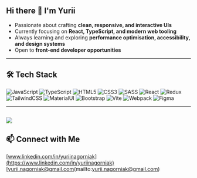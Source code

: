 ## Hi there 👋 I'm Yurii

- Passionate about crafting **clean, responsive, and interactive UIs**  
- Currently focusing on **React, TypeScript, and modern web tooling**  
- Always learning and exploring **performance optimisation, accessibility, and design systems**  
- Open to **front-end developer opportunities**  
---
## 🛠 Tech Stack  
![JavaScript](https://img.shields.io/badge/JavaScript-F7DF1E?style=for-the-badge&logo=javascript&logoColor=black) 
![TypeScript](https://img.shields.io/badge/TypeScript-3178C6?style=for-the-badge&logo=typescript&logoColor=white) 
![HTML5](https://img.shields.io/badge/HTML5-E34F26?style=for-the-badge&logo=html5&logoColor=white) 
![CSS3](https://img.shields.io/badge/CSS3-1572B6?style=for-the-badge&logo=css3&logoColor=white) 
![SASS](https://img.shields.io/badge/SASS-CC6699?style=for-the-badge&logo=sass&logoColor=white) 
![React](https://img.shields.io/badge/React-61DAFB?style=for-the-badge&logo=react&logoColor=black) 
![Redux](https://img.shields.io/badge/Redux-764ABC?style=for-the-badge&logo=redux&logoColor=white) 
![TailwindCSS](https://img.shields.io/badge/TailwindCSS-06B6D4?style=for-the-badge&logo=tailwindcss&logoColor=white) 
![MaterialUI](https://img.shields.io/badge/MUI-007FFF?style=for-the-badge&logo=mui&logoColor=white) 
![Bootstrap](https://img.shields.io/badge/Bootstrap-7952B3?style=for-the-badge&logo=bootstrap&logoColor=white) 
![Vite](https://img.shields.io/badge/Vite-646CFF?style=for-the-badge&logo=vite&logoColor=white) 
![Webpack](https://img.shields.io/badge/Webpack-8DD6F9?style=for-the-badge&logo=webpack&logoColor=black) 
![Figma](https://img.shields.io/badge/Figma-F24E1E?style=for-the-badge&logo=figma&logoColor=white) 

---
![](https://github-readme-stats.vercel.app/api?username=yuriinagorniak&theme=radical&hide_border=false&include_all_commits=true&count_private=true)<br/>
---

## 📫 Connect with Me  
[www.linkedin.com/in/yuriinagorniak](https://www.linkedin.com/in/yuriinagorniak)  
[yurii.nagorniak@gmail.com(mailto:yurii.nagorniak@gmail.com)  
